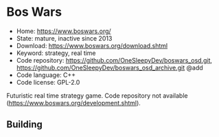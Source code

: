 # Bos Wars

- Home: https://www.boswars.org/
- State: mature, inactive since 2013
- Download: https://www.boswars.org/download.shtml
- Keyword: strategy, real time
- Code repository: https://github.com/OneSleepyDev/boswars_osd.git, https://github.com/OneSleepyDev/boswars_osd_archive.git @add
- Code language: C++
- Code license: GPL-2.0

Futuristic real time strategy game.
Code repository not available (https://www.boswars.org/development.shtml).

## Building
